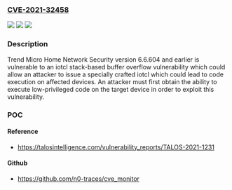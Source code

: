 ### [CVE-2021-32458](https://cve.mitre.org/cgi-bin/cvename.cgi?name=CVE-2021-32458)
![](https://img.shields.io/static/v1?label=Product&message=Trend%20Micro%20Home%20Network%20Security&color=blue)
![](https://img.shields.io/static/v1?label=Version&message=6.6.604%20and%20below%20&color=brightgreen)
![](https://img.shields.io/static/v1?label=Vulnerability&message=iotcl%20Stack-Based%20Buffer%20Overflow&color=brightgreen)

### Description

Trend Micro Home Network Security version 6.6.604 and earlier is vulnerable to an iotcl stack-based buffer overflow vulnerability which could allow an attacker to issue a specially crafted iotcl which could lead to code execution on affected devices. An attacker must first obtain the ability to execute low-privileged code on the target device in order to exploit this vulnerability.

### POC

#### Reference
- https://talosintelligence.com/vulnerability_reports/TALOS-2021-1231

#### Github
- https://github.com/n0-traces/cve_monitor

